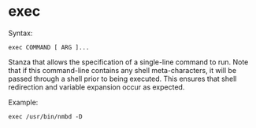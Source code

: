 # exec
Syntax:
```
exec COMMAND [ ARG ]...
```
Stanza that allows the specification of a single-line command to run. Note that if this command-line contains any shell meta-characters, it will be passed through a shell prior to being executed. This ensures that shell redirection and variable expansion occur as expected.

Example:
```
exec /usr/bin/nmbd -D
```

